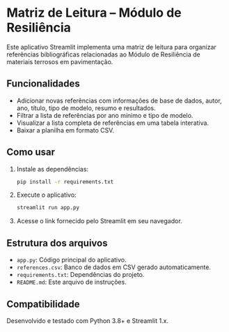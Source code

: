 # Matriz de Leitura – Módulo de Resiliência

Este aplicativo Streamlit implementa uma matriz de leitura para organizar referências bibliográficas relacionadas ao Módulo de Resiliência de materiais terrosos em pavimentação.

## Funcionalidades

- Adicionar novas referências com informações de base de dados, autor, ano, título, tipo de modelo, resumo e resultados.
- Filtrar a lista de referências por ano mínimo e tipo de modelo.
- Visualizar a lista completa de referências em uma tabela interativa.
- Baixar a planilha em formato CSV.

## Como usar

1. Instale as dependências:
   ```bash
   pip install -r requirements.txt
   ```
2. Execute o aplicativo:
   ```bash
   streamlit run app.py
   ```
3. Acesse o link fornecido pelo Streamlit em seu navegador.

## Estrutura dos arquivos

- `app.py`: Código principal do aplicativo.
- `references.csv`: Banco de dados em CSV gerado automaticamente.
- `requirements.txt`: Dependências do projeto.
- `README.md`: Este arquivo de instruções.

## Compatibilidade

Desenvolvido e testado com Python 3.8+ e Streamlit 1.x.
